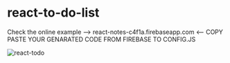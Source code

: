 # react-to-do-list
Check the online example --> react-notes-c4f1a.firebaseapp.com <--
COPY PASTE YOUR GENARATED CODE FROM FIREBASE TO CONFIG.JS

![react-todo](https://user-images.githubusercontent.com/21040307/37160627-53d75d3a-22f9-11e8-8f33-b8008ec3de36.png)
